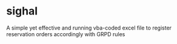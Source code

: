 # sighal
A simple yet effective and running vba-coded excel file to register reservation orders accordingly with GRPD rules
